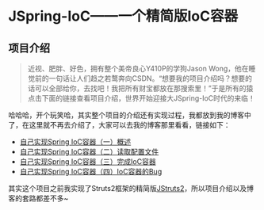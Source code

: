 # JSpring-IoC——一个精简版IoC容器
## 项目介绍

>近视、肥胖、好色，拥有整个美帝良心Y410P的学狗Jason Wong，他在睡觉前的一句话让人们趋之若鹜奔向CSDN。“想要我的项目介绍吗？想要的话可以全部给你，去找吧！我把所有财宝都放在那搜索里！”于是所有的猿点击下面的链接查看项目介绍，世界开始迎接大JSpring-IoC时代的来临！

哈哈哈，开个玩笑哈，其实整个项目的介绍还有实现过程，我都放到我的博客中了，在这里就不再去介绍了，大家可以去我的博客那里看看，链接如下：

- [自己实现Spring IoC容器（一）概述](http://blog.csdn.net/timheath/article/details/69663495)
- [自己实现Spring IoC容器（二）读取配置文件](http://blog.csdn.net/TimHeath/article/details/69664885)
- [自己实现Spring IoC容器（三）完成IoC容器](http://blog.csdn.net/TimHeath/article/details/69665092)
- [自己实现Spring IoC容器（四）IoC容器的Bug](http://blog.csdn.net/timheath/article/details/71515508)

其实这个项目之前我实现了Struts2框架的精简版[JStruts2](https://github.com/HuangFromJYU/JStruts2)，所以项目介绍以及博客的套路都差不多~
